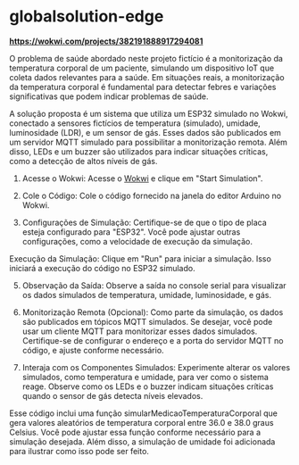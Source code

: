 # globalsolution-edge


**https://wokwi.com/projects/382191888917294081**


O problema de saúde abordado neste projeto fictício é a monitorização da temperatura corporal de um paciente, simulando um dispositivo IoT que coleta dados relevantes para a saúde. Em situações reais, a monitorização da temperatura corporal é fundamental para detectar febres e variações significativas que podem indicar problemas de saúde.

A solução proposta é um sistema que utiliza um ESP32 simulado no Wokwi, conectado a sensores fictícios de temperatura (simulado), umidade, luminosidade (LDR), e um sensor de gás. Esses dados são publicados em um servidor MQTT simulado para possibilitar a monitorização remota. Além disso, LEDs e um buzzer são utilizados para indicar situações críticas, como a detecção de altos níveis de gás.



1. Acesse o Wokwi:
   Acesse o [Wokwi](https://wokwi.com/arduino/simulator) e clique em "Start Simulation".

2. Cole o Código:
   Cole o código fornecido na janela do editor Arduino no Wokwi.

3. Configurações de Simulação:
   Certifique-se de que o tipo de placa esteja configurado para "ESP32". Você pode ajustar outras configurações, como a velocidade de execução da simulação.

Execução da Simulação:
   Clique em "Run" para iniciar a simulação. Isso iniciará a execução do código no ESP32 simulado.

5. Observação da Saída:
   Observe a saída no console serial para visualizar os dados simulados de temperatura, umidade, luminosidade, e gás.

6. Monitorização Remota (Opcional):
   Como parte da simulação, os dados são publicados em tópicos MQTT simulados. Se desejar, você pode usar um cliente MQTT para monitorizar esses dados simulados. Certifique-se de configurar o endereço e a porta do servidor MQTT no código, e ajuste conforme necessário.

7. Interaja com os Componentes Simulados:
   Experimente alterar os valores simulados, como temperatura e umidade, para ver como o sistema reage. Observe como os LEDs e o buzzer indicam situações críticas quando o sensor de gás detecta níveis elevados.


Esse código inclui uma função simularMedicaoTemperaturaCorporal que gera valores aleatórios de temperatura corporal entre 36.0 e 38.0 graus Celsius. Você pode ajustar essa função conforme necessário para a simulação desejada. Além disso, a simulação de umidade foi adicionada para ilustrar como isso pode ser feito.
